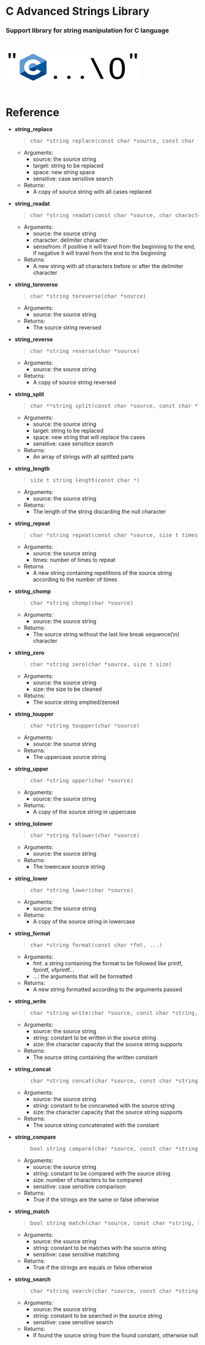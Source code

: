 # C Advanced Strings Library
### Support library for string manipulation for C language


<br><div>
  <!--<img src="https://upload.wikimedia.org/wikipedia/commons/1/19/C_Logo.png" width="185" height="200"/>-->
  <img src="image.png" width="350" height="80"/>

</div><br>

# Reference

- **string_replace**
   > <pre>char *string_replace(const char *source, const char *target, const char *new_string, bool sensitive)</pre>
  - Arguments:
    - source: the source string
    - target: string to be replaced
    - space: new string space
    - sensitive: case sensitive search
  - Returns:
    - A copy of source string with all cases replaced</p>

- **string_readat**
   > <pre>char *string_readat(const char *source, char character, bool sensefrom)</pre>
  - Arguments:
    - source: the source string
    - character: delimiter character
    - sensefrom: if positive it will travel from the beginning to the end, if negative it will travel from the end to the beginning
  - Returns:
    - A new string with all characters before or after the delimiter character
- **string_toreverse**
   > <pre>char *string_toreverse(char *source)</pre>
  - Arguments:
     - source: the source string
  - Returns:
    - The source string reversed

- **string_reverse**
   > <pre>char *string_reverse(char *source)</pre>
  - Arguments:
     - source: the source string
  - Returns:
    - A copy of source string reversed

- **string_split**
   > <pre>char **string_split(const char *source, const char *target, const char *space, bool sensitive)</pre>
  - Arguments:
    - source: the source string
    - target: string to be replaced
    - space: new string that will replace the cases
    - sensitive: case sensitice search
  - Returns:
    - An array of strings with all splitted parts

- **string_length**
   > <pre>size_t string_length(const char *)</pre>
  - Arguments:
    - source: the source string
  - Returns:
    - The length of the string discarding the null character

- **string_repeat**
   > <pre>char *string_repeat(const char *source, size_t times)</pre>
  - Arguments:
    - source: the source string
    - times: number of times to repeat
  - Returns
    - A new string containing repetitions of the source string according to the number of times

- **string_chomp**
   > <pre>char *string_chomp(char *source)</pre>
  - Arguments:
    - source: the source string
  - Returns:
    - The source string without the last line break sequence(\n) character

- **string_zero**
   > <pre>char *string_zero(char *source, size_t size)</pre>
  - Arguments:
    - source: the source string
    - size: the size to be cleaned
  - Returns:
    - The source string emptied/zeroed

- **string_toupper**
   > <pre>char *string_toupper(char *source)</pre>
  - Arguments:
    - source: the source string
  - Returns:
    - The uppercase source string
- **string_upper**
   > <pre>char *string_upper(char *source)</pre>
  - Arguments:
    - source: the source string
  - Returns:
    - A copy of the source string in uppercase

- **string_tolower**
   > <pre>char *string_tolower(char *source)</pre>
  - Arguments:
    - source: the source string
  - Returns:
    - The lowercase source string
- **string_lower**
   > <pre>char *string_lower(char *source)</pre>
  - Arguments:
    - source: the source string
  - Returns:
    - A copy of the source string in lowercase

- **string_format**
   > <pre>char *string_format(const char *fmt, ...)</pre>
  - Arguments:
    - fmt: a string containing the format to be followed like printf, fprintf, vfprintf...
    - ...: the arguments that will be formatted
  - Returns:
    - A new string formatted according to the arguments passed

- **string_write**
   > <pre>char *string_write(char *source, const char *string, size_t size)</pre>
  - Arguments:
    - source: the source string
    - string: constant to be written in the source string
    - size: the character capacity that the source string supports
  - Returns:
    - The source string containing the written constant
- **string_concat**
   > <pre>char *string_concat(char *source, const char *string, size_t size)</pre>
  - Arguments:
    - source: the source string
    - string: constant to be concaneted with the source string
    - size: the character capacity that the source string supports
  - Returns:
    - The source string concatenated with the constant

- **string_compare**
   > <pre>bool string_compare(char *source, const char *string, size_t size, bool sensitive)</pre>
  - Arguments:
    - source: the source string
    - string: constant to be compared with the source string
    - size: number of characters to be compared
    - sensitive: case sensitive comparison
  - Returns:
    - True if the strings are the same or false otherwise

- **string_match**
   > <pre>bool string_match(char *source, const char *string, bool sensitive)</pre>
  - Arguments:
    - source: the source string
    - string: constant to be matches with the source string
    - sensitive: case sensitive matching
  - Returns:
    - True if the strings are equals or false otherwise

- **string_search**
   > <pre>char *string_search(char *source, const char *string, bool sensitive)</pre>
  - Arguments:
    - source: the source string
    - string: constant to be searched in the source string
    - sensitive: case sensitive search
  - Returns:
    - If found the source string from the found constant, otherwise null
